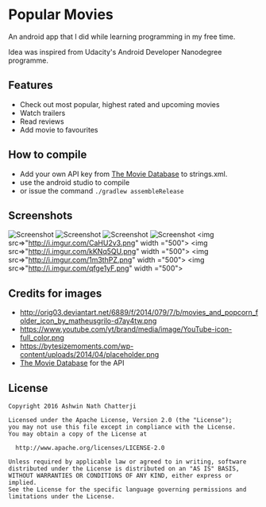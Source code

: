 # Popular Movies
An android app that I did while learning programming in my free time.

Idea was inspired from Udacity's Android Developer Nanodegree programme.

## Features
* Check out most popular, highest rated and upcoming movies
* Watch trailers
* Read reviews
* Add movie to favourites

## How to compile
* Add your own API key from [The Movie Database](http://www.themoviedb.org/documentation/API) to strings.xml.
* use the android studio to compile
* or issue the command ``./gradlew assembleRelease``

## Screenshots
![Screenshot](http://i.imgur.com/CaHU2v3.png)
![Screenshot](http://i.imgur.com/kKNq5QU.png)
![Screenshot](http://i.imgur.com/1m3thPZ.png)
![Screenshot](http://i.imgur.com/qfge1yF.png)
<img src=>"http://i.imgur.com/CaHU2v3.png" width ="500">
<img src=>"http://i.imgur.com/kKNq5QU.png" width ="500">
<img src=>"http://i.imgur.com/1m3thPZ.png" width ="500">
<img src=>"http://i.imgur.com/qfge1yF.png" width ="500">

## Credits for images
* http://orig03.deviantart.net/6889/f/2014/079/7/b/movies_and_popcorn_folder_icon_by_matheusgrilo-d7ay4tw.png
* https://www.youtube.com/yt/brand/media/image/YouTube-icon-full_color.png
* https://bytesizemoments.com/wp-content/uploads/2014/04/placeholder.png
* [The Movie Database](http://www.themoviedb.org/) for the API


## License

    Copyright 2016 Ashwin Nath Chatterji

    Licensed under the Apache License, Version 2.0 (the "License");
    you may not use this file except in compliance with the License.
    You may obtain a copy of the License at

      http://www.apache.org/licenses/LICENSE-2.0

    Unless required by applicable law or agreed to in writing, software
    distributed under the License is distributed on an "AS IS" BASIS,
    WITHOUT WARRANTIES OR CONDITIONS OF ANY KIND, either express or implied.
    See the License for the specific language governing permissions and
    limitations under the License.
